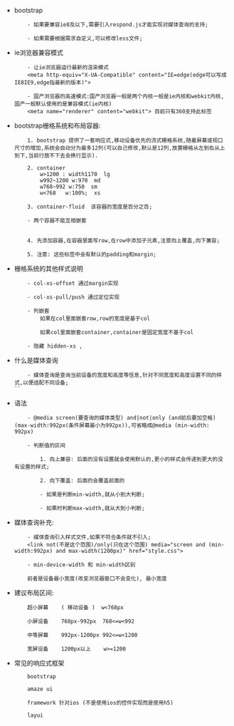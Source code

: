 +   bootstrap
    ```
        - 如果要兼容ie8及以下,需要引入respond.js才能实现对媒体查询的支持;

        - 如果需要根据需求自定义,可以修改less文件;
    ```

+   ie浏览器兼容模式
    ```
        - 让ie浏览器运行最新的渲染模式
        <meta http-equiv="X-UA-Compatible" content="IE=edge(edge可以写成IE8IE9,edge指最新的版本)">

        - 国产浏览器的高速模式:国产浏览器一般是两个内核一般是ie内核和webkit内核,国产一般默认使用的是兼容模式(ie内核)
        <meta name="renderer" content="webkit"> 目前只有360支持此标签
    ```

+   bootstrap栅格系统和布局容器:
    ``` 
        1. bootstrap 提供了一套响应式,移动设备优先的流式栅格系统,随着屏幕或视口尺寸的增加,系统会自动分为最多12列(可以自己修改,默认是12列,放置栅格从左到右从上到下,当前行放不下去会换行显示).

        2. container
            w>1200 : width1170  lg
            w992~1200 w:970  md
            w768~992 w:750  sm
            w<768   w:100%;  xs

        3. container-fluid  该容器的宽度是百分之百; 
        
        - 两个容器不能互相嵌套


        4. 先添加容器,在容器里面写row,在row中添加子元素,注意向上覆盖,向下兼容;

        5. 注意: 这些标签中会有默认的padding和margin;

    ```

+   栅格系统的其他样式说明
    ```
        - col-xs-offset 通过margin实现
        
        - col-xs-pull/push 通过定位实现
        
        - 列嵌套
            如果在col里面嵌套row,row的宽度是基于col
        
            如果col里面嵌套container,container是固定宽度不基于col

        - 隐藏 hidden-xs ,
    ```

+   什么是媒体查询
    ```
        - 媒体查询是查询当前设备的宽度和高度等信息,针对不同宽度和高度设置不同的样式,以便适配不同设备;
    ``

+   语法
    ```
        - @media screen(要查询的媒体类型) and|not|only (and前后要加空格)(max-width:992px(条件屏幕最小为992px)),可省略成@media (min-width: 992px)

        - 判断值的区间

            1. 向上兼容: 后面的没有设置就会使用默认的,更小的样式会传递到更大的没有设置的样式;

            2. 向下覆盖: 后面的会覆盖前面的
            
            - 如果是判断min-width,就从小到大判断;

            - 如果时判断max-width,就从大到小判断;
    ```

+   媒体查询补充:
    ```
        - 媒体查询引入样式文件,如果不符合条件就不引入;
        <link not(不是这个范围)/only(只在这个范围) media="screen and (min-width:992px) and max-width(1200px)" href="style.css">
        
        - min-device-width 和 min-width区别
        
        前者是设备最小宽度(改变浏览器窗口不会变化), 最小宽度
    ```

+   建议布局区间:
    ```
        超小屏幕    ( 移动设备 )  w<768px

        小屏设备    768px-992px  768<=w<992

        中等屏幕    992px-1200px 992<=w<1200

        宽屏设备    1200px以上    w>=1200

    ```
+   常见的响应式框架
    ```
        bootstrap 

        amaze ui 

        framework 针对ios (不是使用ios的控件实现而是使用h5)

        layui

    ```
